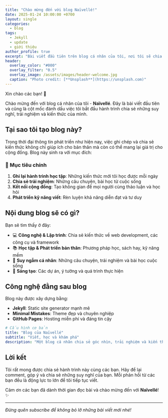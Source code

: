 ```yaml
---
title: "Chào mừng đến với blog Naïvellé!"
date: 2025-01-24 10:00:00 +0700
layout: single
categories:
  - blog
tags:
  - Jekyll
  - update
  - giới thiệu
author_profile: true
excerpt: "Bài viết đầu tiên trên blog cá nhân của tôi, nơi tôi sẽ chia sẻ những suy nghĩ và trải nghiệm."
header:
  overlay_color: "#000"
  overlay_filter: "0.5"
  overlay_image: /assets/images/header-welcome.jpg
  caption: "Photo credit: [**Unsplash**](https://unsplash.com)"
---
```


Xin chào các bạn! 👋

Chào mừng đến với blog cá nhân của tôi - **Naïvellé**. Đây là bài viết đầu tiên và cũng là cột mốc đánh dấu việc tôi bắt đầu hành trình chia sẻ những suy nghĩ, trải nghiệm và kiến thức của mình.

## Tại sao tôi tạo blog này?

Trong thời đại thông tin phát triển như hiện nay, việc ghi chép và chia sẻ kiến thức không chỉ giúp ích cho bản thân mà còn có thể mang lại giá trị cho cộng đồng. Blog này sinh ra với mục đích:

### 🎯 Mục tiêu chính

1. **Ghi lại hành trình học tập**: Những kiến thức mới tôi học được mỗi ngày
2. **Chia sẻ trải nghiệm**: Những câu chuyện, bài học từ cuộc sống
3. **Kết nối cộng đồng**: Tạo không gian để mọi người cùng thảo luận và học hỏi
4. **Phát triển kỹ năng viết**: Rèn luyện khả năng diễn đạt và tư duy

## Nội dung blog sẽ có gì?

Bạn sẽ tìm thấy ở đây:

- 💻 **Công nghệ & Lập trình**: Chia sẻ kiến thức về web development, các công cụ và framework
- 📚 **Học tập & Phát triển bản thân**: Phương pháp học, sách hay, kỹ năng mềm
- 🌱 **Suy ngẫm cá nhân**: Những câu chuyện, trải nghiệm và bài học cuộc sống
- 🎨 **Sáng tạo**: Các dự án, ý tưởng và quá trình thực hiện

## Công nghệ đằng sau blog

Blog này được xây dựng bằng:
- **Jekyll**: Static site generator mạnh mẽ
- **Minimal Mistakes**: Theme đẹp và chuyên nghiệp
- **GitHub Pages**: Hosting miễn phí và đáng tin cậy

```yaml
# Cấu hình cơ bản
title: "Blog của Naïvellé"
subtitle: "Viết, học và khám phá"
description: "Một blog cá nhân chia sẻ góc nhìn, trải nghiệm và kiến thức."
```

## Lời kết

Tôi rất mong được chia sẻ hành trình này cùng các bạn. Hãy để lại comment, góp ý và chia sẻ những suy nghĩ của bạn. Mỗi phản hồi từ các bạn đều là động lực to lớn để tôi tiếp tục viết.

Cảm ơn các bạn đã dành thời gian đọc bài và chào mừng đến với **Naïvellé**! ✨

---

*Đừng quên subscribe để không bỏ lỡ những bài viết mới nhé!*

